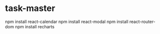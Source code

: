 # task-master

npm install react-calendar
npm install react-modal
npm install react-router-dom
npm install recharts

